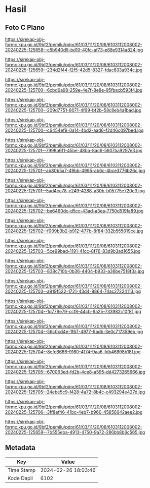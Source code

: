# Hasil

## Foto C Plano

https://sirekap-obj-formc.kpu.go.id/9bf2/pemilu/pdpr/61/03/11/20/08/6103112008002-20240225-125658--c5b940d9-bd10-40fc-af73-e68e9314a824.jpg

https://sirekap-obj-formc.kpu.go.id/9bf2/pemilu/pdpr/61/03/11/20/08/6103112008002-20240225-125659--234d2f44-f2f5-42d5-8327-fdac833a934c.jpg

https://sirekap-obj-formc.kpu.go.id/9bf2/pemilu/pdpr/61/03/11/20/08/6103112008002-20240225-125700--6cbd6a98-259e-4e7f-8e8e-95fbacb593f4.jpg

https://sirekap-obj-formc.kpu.go.id/9bf2/pemilu/pdpr/61/03/11/20/08/6103112008002-20240225-125700--209d7751-8071-4f99-bf2b-58c8eb4a1bad.jpg

https://sirekap-obj-formc.kpu.go.id/9bf2/pemilu/pdpr/61/03/11/20/08/6103112008002-20240225-125700--c6454ef9-0a14-4bd2-aad6-f2d46c097bed.jpg

https://sirekap-obj-formc.kpu.go.id/9bf2/pemilu/pdpr/61/03/11/20/08/6103112008002-20240225-125701--7998a6f1-45be-48ba-8ac6-5807ba9297e3.jpg

https://sirekap-obj-formc.kpu.go.id/9bf2/pemilu/pdpr/61/03/11/20/08/6103112008002-20240225-125701--ab80b5a7-49bb-4995-ab6c-4bce3776b26c.jpg

https://sirekap-obj-formc.kpu.go.id/9bf2/pemilu/pdpr/61/03/11/20/08/6103112008002-20240225-125701--5ad4cc78-c249-4288-a30b-b05775e720e3.jpg

https://sirekap-obj-formc.kpu.go.id/9bf2/pemilu/pdpr/61/03/11/20/08/6103112008002-20240225-125702--be6460dc-d5cc-43ad-a3ea-7750d519fa89.jpg

https://sirekap-obj-formc.kpu.go.id/9bf2/pemilu/pdpr/61/03/11/20/08/6103112008002-20240225-125702--f009b3b2-b912-477b-8f84-332b555019ce.jpg

https://sirekap-obj-formc.kpu.go.id/9bf2/pemilu/pdpr/61/03/11/20/08/6103112008002-20240225-125703--5ce99bad-1191-41cc-8f76-83d9b3ad1655.jpg

https://sirekap-obj-formc.kpu.go.id/9bf2/pemilu/pdpr/61/03/11/20/08/6103112008002-20240225-125703--838c710b-0b36-4404-b933-a36be7518f3a.jpg

https://sirekap-obj-formc.kpu.go.id/9bf2/pemilu/pdpr/61/03/11/20/08/6103112008002-20240225-125703--a919f522-1721-43d4-8864-74ac27224113.jpg

https://sirekap-obj-formc.kpu.go.id/9bf2/pemilu/pdpr/61/03/11/20/08/6103112008002-20240225-125704--1d779e79-ccf8-44cb-9a25-733982c10f81.jpg

https://sirekap-obj-formc.kpu.go.id/9bf2/pemilu/pdpr/61/03/11/20/08/6103112008002-20240225-125704--56c0cd4e-1f67-4977-9adb-3e0c717359eb.jpg

https://sirekap-obj-formc.kpu.go.id/9bf2/pemilu/pdpr/61/03/11/20/08/6103112008002-20240225-125704--8efc6686-9160-4f74-9aa6-fdb46898b18f.jpg

https://sirekap-obj-formc.kpu.go.id/9bf2/pemilu/pdpr/61/03/11/20/08/6103112008002-20240225-125705--670063ed-fd2b-4ce8-a595-dd4273265666.jpg

https://sirekap-obj-formc.kpu.go.id/9bf2/pemilu/pdpr/61/03/11/20/08/6103112008002-20240225-125705--24ebe5c9-f428-4a72-8b4c-c493294e427d.jpg

https://sirekap-obj-formc.kpu.go.id/9bf2/pemilu/pdpr/61/03/11/20/08/6103112008002-20240225-125706--3ff8ef46-41bc-4eb7-b960-45856642aee2.jpg

https://sirekap-obj-formc.kpu.go.id/9bf2/pemilu/pdpr/61/03/11/20/08/6103112008002-20240225-125659--7b555eba-4913-4750-9a72-286bb8b6c565.jpg


## Metadata

| Key        | Value               |
| ---------- | ------------------- |
| Time Stamp | 2024-02-26 18:03:46 |
| Kode Dapil | 6102                |



